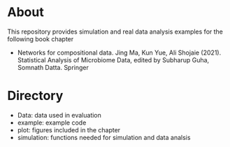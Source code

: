 # About

This repository provides simulation and real data analysis examples for the following book chapter 

- Networks for compositional data. Jing Ma, Kun Yue, Ali Shojaie (2021). Statistical Analysis of Microbiome Data, edited by Subharup Guha, Somnath Datta. Springer

# Directory

- Data:  data used in evaluation
- example:  example code
- plot:   figures included in the chapter
- simulation:  functions needed for simulation and data analsis
